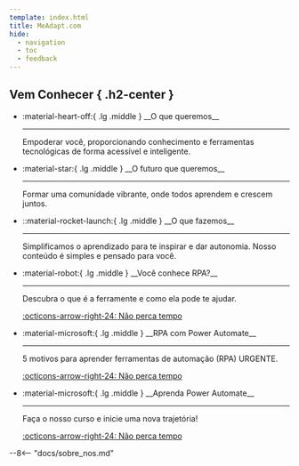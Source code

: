 ```yaml
---
template: index.html
title: MeAdapt.com
hide:
  - navigation
  - toc
  - feedback
---
```

<style>
  .md-typeset h1,
  .md-content__button,
  .md-source-file {
    display: none;
  }
</style>

## Vem Conhecer { .h2-center }

<div class="grid cards card-border-radius" markdown>

- <p class="text-larger" markdown>:material-heart-off:{ .lg .middle } __O que queremos__</p>

    ---

    Empoderar você, proporcionando conhecimento e ferramentas tecnológicas de forma acessível e inteligente.


- <p class="text-larger" markdown>:material-star:{ .lg .middle  } __O futuro que queremos__</p>

    ---

    Formar uma comunidade vibrante, onde todos aprendem e crescem juntos.


- <p class="text-larger" markdown>::material-rocket-launch:{ .lg .middle  } __O que fazemos__</p>

    ---

    Simplificamos o aprendizado para te inspirar e dar autonomia. Nosso conteúdo é simples e pensado para você.

- <p class="text-larger" markdown>:material-robot:{ .lg .middle  } __Você conhece RPA?__</p>

    ---

    Descubra o que é a ferramente e como ela pode te ajudar.

    [:octicons-arrow-right-24: Não perca tempo]()

- <p class="text-larger" markdown>:material-microsoft:{ .lg .middle  } __RPA com Power Automate__</p>

    ---

    5 motivos para aprender ferramentas de automação (RPA) URGENTE.

    [:octicons-arrow-right-24: Não perca tempo](blog/posts/20240914_5_motivos_para_aprender_automacao.md)

- <p class="text-larger" markdown>:material-microsoft:{ .lg .middle  } __Aprenda Power Automate__</p>

    ---

    Faça o nosso curso e inicie uma nova trajetória!

    [:octicons-arrow-right-24: Não perca tempo](blog/posts/20240914_5_motivos_para_aprender_automacao.md)

</div>

--8<-- "docs/sobre_nos.md"
